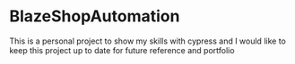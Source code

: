 # BlazeShopAutomation
This is a personal project to show my skills with cypress and I would like to keep this project up to date for future reference and portfolio

